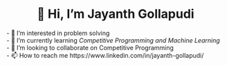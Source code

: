 <h1 align="center">👋 Hi, I’m Jayanth Gollapudi </h1>
- 👀 I’m interested in problem solving<br>
- 🌱 I’m currently learning <i>Competitive Programming and Machine Learning</i><br>
- 💞️ I’m looking to collaborate on Competitive Programming<br>
- 📫 How to reach me https://www.linkedin.com/in/jayanth-gollapudi/<br>

<!---
Thunder0104/Thunder0104 is a ✨ special ✨ repository because its `README.md` (this file) appears on your GitHub profile.
You can click the Preview link to take a look at your changes.

## 📊 GitHub Stats
![Jayanth's GitHub Stats](https://github-readme-stats.vercel.app/api?username=Thunder0104&show_icons=true&theme=radical)
![Top Languages](https://github-readme-stats.vercel.app/api/top-langs/?username=Thunder0104&layout=compact&theme=radical)
-->
